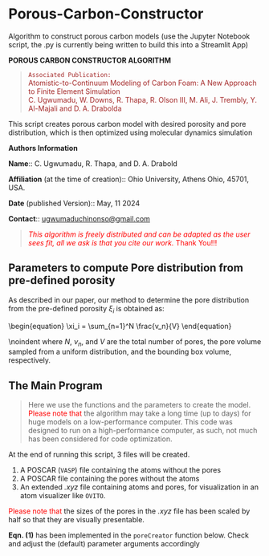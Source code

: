 # Porous-Carbon-Constructor
Algorithm to construct porous carbon models (use the Jupyter Notebook script, the .py is currently being written to build this into a Streamlit App)

**POROUS CARBON CONSTRUCTOR ALGORITHM**

><span style="color:brown">`Associated Publication:` <br> Atomistic-to-Continuum Modeling of Carbon Foam: A New Approach to Finite Element Simulation <br>
C. Ugwumadu, W. Downs, R. Thapa, R. Olson III, M. Ali, J. Trembly, Y. Al-Majali and D. A. Drabolda </span>


This script creates porous carbon model with desired porosity and pore distribution, which is then optimized using molecular dynamics simulation


**Authors Information** 

**Name**:: C. Ugwumadu, R. Thapa, and D. A. Drabold

**Affiliation** (at the time of creation):: Ohio University, Athens Ohio, 45701, USA.

**Date** (published Version):: May, 11 2024

**Contact**:: ugwumaduchinonso@gmail.com

><span style="color:red">*This algorithm is freely distributed and can be adapted as the user sees fit, all we ask is that you cite our work.* Thank You!!!</span>

## Parameters to compute Pore distribution from pre-defined porosity

As described in our paper, our method to determine the pore distribution from the pre-defined porosity $\xi_i$ is obtained as:

\begin{equation}
\xi_i = \sum_{n=1}^N \frac{v_n}{V}
\end{equation}

\noindent where $N$, $\nu_n$, and $V$ are the total number of pores, the pore volume sampled from a uniform distribution, and the bounding box volume, respectively.

## The Main Program

>Here we use the functions and the parameters to create the model. <font color=red> Please note that </font> the algorithm may take a long time (up to days) for huge models on a low-performance computer. This code was designed to run on a high-performance computer, as such, not much has been considered for code optimization.

At the end of running this script, 3 files will be created. 

1. A POSCAR (`VASP`) file containing the atoms without the pores
2. A POSCAR file containing the pores without the atoms
3. An extended *.xyz* file containing atoms and pores, for visualization in an atom visualizer like `OVITO`.

<font color=red> Please note that </font> the sizes of the pores in the *.xyz* file has been scaled by half so that they are visually presentable.

**Eqn. (1)** has been implemented in the `poreCreator` function below. Check and adjust the (default) parameter arguments accordingly

